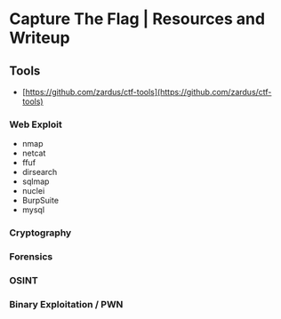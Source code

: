 # Capture The Flag | Resources and Writeup



## Tools
- [https://github.com/zardus/ctf-tools](https://github.com/zardus/ctf-tools)

### Web Exploit
- nmap
- netcat
- ffuf
- dirsearch
- sqlmap
- nuclei
- BurpSuite
- mysql
### Cryptography
### Forensics
### OSINT
### Binary Exploitation / PWN
